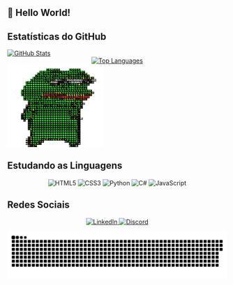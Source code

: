 ## 🔮 Hello World!
          
## Estatísticas do GitHub
<div align="left">
  <a href="https://github.com/T-TheV">
    <img src="https://github-readme-stats.vercel.app/api?username=T-TheV&show_icons=true&theme=blue-green" alt="GitHub Stats" 
  </a>
</div>
<div align="center">
  <a href="https://github.com/T-TheV">
    <img align src="https://github-readme-stats.vercel.app/api/top-langs/?username=T-TheV&layout=compact&show_icons=true&theme=blue-green" alt="Top Languages" 
  </a>
</div>

<!-- ## Profile Image -->
<div align="left">
  <a href="https://github.com/T-TheV">
    <img src="https://github.com/T-TheV/T-TheV/blob/main/.github/workflows/kek-angry.gif?raw=true" alt="Profile Image" width="220" height="190" align="center">
  </a>
</div>

## Estudando as Linguagens 
<div align="center">

  <img src="https://cdn.jsdelivr.net/gh/devicons/devicon/icons/html5/html5-original-wordmark.svg" alt="HTML5" width="60" height="80" align="center">
  <img src="https://cdn.jsdelivr.net/gh/devicons/devicon/icons/css3/css3-original-wordmark.svg" alt="CSS3" width="60" height="80" align="center">
  <img src="https://cdn.jsdelivr.net/gh/devicons/devicon/icons/python/python-original-wordmark.svg" alt="Python" width="60" height="80" align="center">
  <img src="https://cdn.jsdelivr.net/gh/devicons/devicon/icons/csharp/csharp-original.svg" alt="C#" width="30" width="60" height="80" align="center">
  <img src="https://cdn.jsdelivr.net/gh/devicons/devicon@latest/icons/javascript/javascript-original.svg" alt="JavaScript" width="60" height="80" align="center">
          
</div>

## Redes Sociais
<div align="center">
  <a href="https://www.linkedin.com/in/david-jardim/">
    <img src="https://img.shields.io/badge/LinkedIn-0077B5?style=for-the-badge&logo=linkedin&logoColor=white" alt="LinkedIn" 
  </a>
  <a href="https://discordapp.com/users/othev">
    <img src="https://img.shields.io/badge/Discord-7289DA?style=for-the-badge&logo=discord&logoColor=white" alt="Discord" 
  </a>
</div>
<picture>
  <source
    media="(prefers-color-scheme: dark)"
    srcset="https://github.com/T-TheV/T-TheV/blob/output/github-contribution-grid-snake.svg"
  />

  <img
    alt="snake animation"
    src="https://github.com/T-TheV/T-TheV/blob/b29ca9c574c1ac5ba59153f0ff2148e2da39c41e/only-svg/github-contribution-grid-snake-dark.svg"
  />
</picture>

